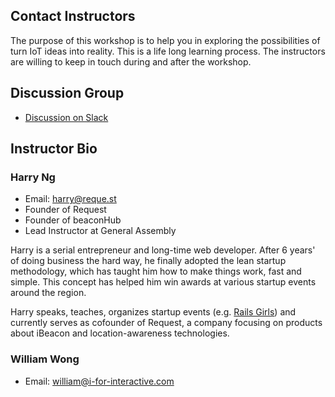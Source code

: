 ## Contact Instructors

The purpose of this workshop is to help you in exploring the possibilities of turn IoT ideas into reality. This is a life long learning process. The instructors are willing to keep in touch during and after the workshop.

## Discussion Group

- [Discussion on Slack](http://cuhk.slack.com/)

## Instructor Bio

### Harry Ng

- Email: [harry@reque.st](mailto:harry@reque.st)
- Founder of Request
- Founder of beaconHub
- Lead Instructor at General Assembly

Harry is a serial entrepreneur and long-time web developer. After 6 years' of doing business the hard way, he finally adopted the lean startup methodology, which has taught him how to make things work, fast and simple.
This concept has helped him win awards at various startup events around the region.

Harry speaks, teaches, organizes startup events (e.g. [Rails Girls](http://railsgirls.com/hongkong)) and currently serves as cofounder of Request, a company focusing on products about iBeacon and location-awareness technologies.

### William Wong

- Email: [william@i-for-interactive.com](mailto:william@i-for-interactive.com)

